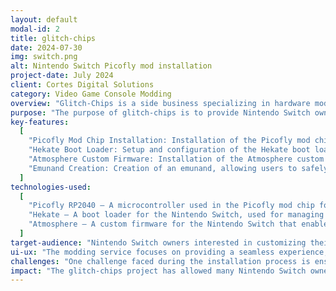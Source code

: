 ```yaml
---
layout: default
modal-id: 2
title: glitch-chips
date: 2024-07-30
img: switch.png
alt: Nintendo Switch Picofly mod installation
project-date: July 2024
client: Cortes Digital Solutions
category: Video Game Console Modding
overview: "Glitch-Chips is a side business specializing in hardware modifications for Nintendo Switch consoles. A popular service offered includes the installation of the Picofly mod chip, utilizing the PicoFly RP2040. The service also includes setting up the Hekate boot loader, installing Atmosphere custom firmware, and creating an emunand."
purpose: "The purpose of glitch-chips is to provide Nintendo Switch owners with advanced customization and enhancement options through hardware modding, allowing them to unlock new features and capabilities on their consoles."
key-features:
  [
    "Picofly Mod Chip Installation: Installation of the Picofly mod chip for enhanced hardware capabilities.",
    "Hekate Boot Loader: Setup and configuration of the Hekate boot loader, providing users with a versatile and user-friendly interface.",
    "Atmosphere Custom Firmware: Installation of the Atmosphere custom firmware, enabling access to a wide range of homebrew applications and customizations.",
    "Emunand Creation: Creation of an emunand, allowing users to safely manage and switch between different firmware versions and setups.",
  ]
technologies-used:
  [
    "Picofly RP2040 – A microcontroller used in the Picofly mod chip for hardware modding.",
    "Hekate – A boot loader for the Nintendo Switch, used for managing custom firmware and other system operations.",
    "Atmosphere – A custom firmware for the Nintendo Switch that enables homebrew and customization.",
  ]
target-audience: "Nintendo Switch owners interested in customizing their consoles with advanced hardware modifications and accessing additional features through custom firmware."
ui-ux: "The modding service focuses on providing a seamless experience, from the initial consultation to the installation process. Customers receive detailed instructions and support for using the installed mods, ensuring a user-friendly experience."
challenges: "One challenge faced during the installation process is ensuring the mod chip and software installations are compatible with various hardware versions of the Nintendo Switch. This requires careful verification and testing to avoid potential issues."
impact: "The glitch-chips project has allowed many Nintendo Switch owners to expand their console's capabilities, offering a unique gaming experience. It has also provided valuable insights into hardware and software modifications, contributing to a deeper understanding of console modding."
---
```

